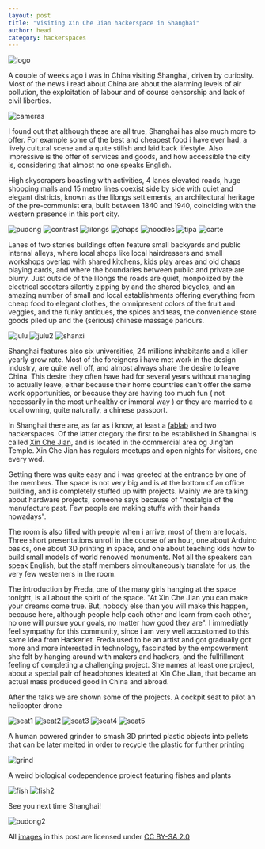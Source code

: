```yaml
---
layout: post
title: "Visiting Xin Che Jian hackerspace in Shanghai"
author: head
category: hackerspaces
---
```

![logo](/images/xinchejan/xinchejan_logo.png)

A couple of weeks ago i was in China visiting Shanghai, driven by curiosity.
Most of the news i read about China are about the alarming levels of air pollution,
the exploitation of labour and of course censorship and lack of civil liberties.

![cameras](/images/xinchejan/cameras.jpg)

I found out that although these are all true, Shanghai has also much more to offer.
For example some of the best and cheapest food i have ever had, a lively cultural
scene and a quite stilish and laid back lifestyle. Also impressive is the
offer of services and goods, and how accessible the city is, considering that almost
no one speaks English.

High skyscrapers boasting with activities, 4 lanes elevated roads, huge shopping malls
and 15 metro lines coexist side by side with quiet and elegant districts, known as
the lilongs settlements, an architectural heritage of the pre-communist era, built
between 1840 and 1940, coinciding with the western presence in this port city.

![pudong](/images/xinchejan/pudong.jpg)
![contrast](/images/xinchejan/contrast.jpg)
![lilongs](/images/xinchejan/lilongs.jpg)
![chaps](/images/xinchejan/chaps.jpg)
![noodles](/images/xinchejan/noodles.jpg)
![tipa](/images/xinchejan/tipa.jpg)
![carte](/images/xinchejan/carte.jpg)

Lanes of two stories buildings often feature small backyards and
public internal alleys, where local shops like local hairdressers and small workshops overlap
with shared kitchens, kids play areas and old chaps playing cards, and where the boundaries
between public and private are blurry. Just outside of the lilongs the roads are quiet,
monpolized by the electrical scooters silently zipping by and the shared bicycles,
and an amazing number of small and local establishments offering everything from cheap
food to elegant clothes, the omnipresent colors of the fruit and veggies, and the funky
antiques, the spices and teas, the convenience store goods piled up and the (serious)
chinese massage parlours.

![julu](/images/xinchejan/julu.jpg)
![julu2](/images/xinchejan/julu2.jpg)
![shanxi](/images/xinchejan/shanxi.jpg)

Shanghai features also six universities, 24 millions inhabitants
and a killer yearly grow rate. Most of the foreigners i have met work in the design industry,
are quite well off, and almost always share the desire to leave China. This  desire they often
have had for several years without managing to actually leave, either because their home countries
can't offer the same work opportunities, or because they are having too much fun ( not necessarily
in the most unhealthy or immoral way ) or they are married to a local owning, quite naturally,
a chinese passport.

In Shanghai there are, as far as i know, at least a [fablab](https://www.fablabs.io/labs/ShanghaiFablab)
and two hackerspaces. Of the latter ctegory the first to be established in Shanghai is called [Xin Che Jian](https://xinchejian.com/about-2/),
and is located in the commercial area og Jing'an Temple. Xin Che Jian has regulars meetups and open nights
for visitors, one every wed.

Getting there was quite easy and i was greeted at the entrance by one of the members.
The space is not very big and is at the bottom of an office building, and is completely stuffed
up with projects. Mainly we are talking about hardware projects, someone says because of
"nostalgia of the manufacture past. Few people are making stuffs with their hands nowadays".

The room is also filled with people when i arrive, most of them are locals.
Three short presentations unroll in the course of an hour, one about Arduino basics, one about
3D printing in space, and one about teaching kids how to build small models of world renowed monuments.
Not all the speakers can speak English, but the staff members simoultaneously translate for us, the very
few westerners in the room.

The introduction by Freda, one of the many girls hanging at the space tonight, is all about the spirit of the space.
"At Xin Che Jian you can make your dreams come true. But, nobody else than you will make this happen, because
here, although people help each other and learn from each other, no one will pursue your goals, no matter how good they are".
I immediatly feel sympathy for this community, since i am very well accustomed to this same idea from Hackeriet.
Freda used to be an artist and got gradually got more and more interested in technology, fascinated by the empowerment
she felt by hanging around with makers and hackers, and the fullfillment feeling of completing a challenging project.
She names at least one project, about a special pair of headphones ideated at Xin Che Jian, that became an actual mass produced
good in China and abroad.

After the talks we are shown some of the projects.
A cockpit seat to pilot an helicopter drone

![seat1](/images/xinchejan/IMG_20170322_202149.jpg)
![seat2](/images/xinchejan/IMG_20170322_202136.jpg)
![seat3](/images/xinchejan/IMG_20170322_202129.jpg)
![seat4](/images/xinchejan/IMG_20170322_202121.jpg)
![seat5](/images/xinchejan/IMG_20170322_201529.jpg)

A human powered grinder to smash 3D printed plastic objects into pellets that can be later melted in order to recycle the plastic
for further printing

![grind](/images/xinchejan/IMG_20170322_202502.jpg)

A weird biological codependence project featuring fishes and plants

![fish](/images/xinchejan/IMG_20170322_201610.jpg)
![fish2](/images/xinchejan/IMG_20170322_202623.jpg)

See you next time Shanghai!

![pudong2](/images/xinchejan/puddu.jpg)

All [images](https://www.flickr.com/photos/enricorazzetti/albums/72157679515290822) in this post are licensed under [CC BY-SA 2.0](https://creativecommons.org/licenses/by-sa/2.0/)
